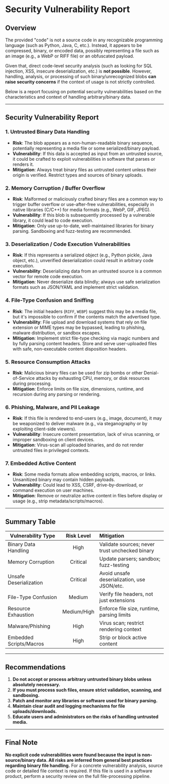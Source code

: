 # Security Vulnerability Report

## Overview

The provided "code" is not a source code in any recognizable programming language (such as Python, Java, C, etc.). Instead, it appears to be compressed, binary, or encoded data, possibly representing a file such as an image (e.g., a WebP or RIFF file) or an obfuscated payload.

Given that, direct code-level security analysis (such as looking for SQL injection, XSS, insecure deserialization, etc.) is **not possible**. However, handling, analysis, or processing of such binary/unrecognized blobs **can raise security concerns** if the context of usage is not strictly controlled.

Below is a report focusing on potential security vulnerabilities based on the characteristics and context of handling arbitrary/binary data.

---

## Security Vulnerability Report

### 1. **Untrusted Binary Data Handling**
- **Risk**: The blob appears as a non-human-readable binary sequence, potentially representing a media file or some serialized/binary payload.
- **Vulnerability**: If this data is accepted as input from an untrusted source, it could be crafted to exploit vulnerabilities in software that parses or renders it.
- **Mitigation**: Always treat binary files as untrusted content unless their origin is verified. Restrict types and sources of binary uploads.

### 2. **Memory Corruption / Buffer Overflow**
- **Risk**: Malformed or maliciously crafted binary files are a common way to trigger buffer overflow or use-after-free vulnerabilities, especially in native libraries (C/C++) for media formats (e.g., WebP, GIF, JPEG).
- **Vulnerability**: If this blob is subsequently processed by a vulnerable library, it could lead to code execution.
- **Mitigation**: Only use up-to-date, well-maintained libraries for binary parsing. Sandboxing and fuzz-testing are recommended.

### 3. **Deserialization / Code Execution Vulnerabilities**
- **Risk**: If this represents a serialized object (e.g., Python pickle, Java object, etc.), unverified deserialization could result in arbitrary code execution.
- **Vulnerability**: Deserializing data from an untrusted source is a common vector for remote code execution.
- **Mitigation**: Never deserialize data blindly; always use safe serialization formats such as JSON/YAML and implement strict validation.

### 4. **File-Type Confusion and Sniffing**
- **Risk**: The initial headers (`RIFF`, `WEBP`) suggest this may be a media file, but it's impossible to confirm if the contents match the advertised type.
- **Vulnerability**: File upload and download systems that rely on file extension or MIME types may be bypassed, leading to phishing, malware distribution, or sandbox escapes.
- **Mitigation**: Implement strict file-type checking via magic numbers and by fully parsing content headers. Store and serve user-uploaded files with safe, non-executable content disposition headers.

### 5. **Resource Consumption Attacks**
- **Risk**: Malicious binary files can be used for zip bombs or other Denial-of-Service attacks by exhausting CPU, memory, or disk resources during processing.
- **Mitigation**: Enforce limits on file size, dimensions, runtime, and recursion during any parsing or rendering.

### 6. **Phishing, Malware, and PII Leakage**
- **Risk**: If this file is rendered to end-users (e.g., image, document), it may be weaponized to deliver malware (e.g., via steganography or by exploiting client-side viewers).
- **Vulnerability**: Insecure content presentation, lack of virus scanning, or improper sandboxing on client devices.
- **Mitigation**: Virus-scan all uploaded binaries, and do not render untrusted files in privileged contexts.

### 7. **Embedded Active Content**
- **Risk**: Some media formats allow embedding scripts, macros, or links. Unsanitized binary may contain hidden payloads.
- **Vulnerability**: Could lead to XSS, CSRF, drive-by-download, or command execution on user machines.
- **Mitigation**: Remove or neutralize active content in files before display or usage (e.g., strip metadata/scripts/macros).

---

## **Summary Table**

| Vulnerability Type        | Risk Level | Mitigation |
|--------------------------|:----------:|:-----------|
| Binary Data Handling     | High       | Validate sources; never trust unchecked binary |
| Memory Corruption        | Critical   | Update parsers; sandbox; fuzz-testing        |
| Unsafe Deserialization   | Critical   | Avoid unsafe deserialization, use JSON/etc.  |
| File-Type Confusion      | Medium     | Verify file headers, not just extensions     |
| Resource Exhaustion      | Medium/High| Enforce file size, runtime, parsing limits   |
| Malware/Phishing         | High       | Virus scan; restrict rendering context       |
| Embedded Scripts/Macros  | High       | Strip or block active content                |

---

## Recommendations

1. **Do not accept or process arbitrary untrusted binary blobs unless absolutely necessary.**
2. **If you must process such files, ensure strict validation, scanning, and sandboxing.**
3. **Patch and monitor any libraries or software used for binary parsing.**
4. **Maintain clear audit and logging mechanisms for file uploads/downloads.**
5. **Educate users and administrators on the risks of handling untrusted media.**

---

## Final Note

**No explicit code vulnerabilities were found because the input is non-source/binary data. All risks are inferred from general best practices regarding binary file handling.** For a concrete vulnerability analysis, source code or detailed file context is required. If this file is used in a software product, perform a security review on the full file-processing pipeline.